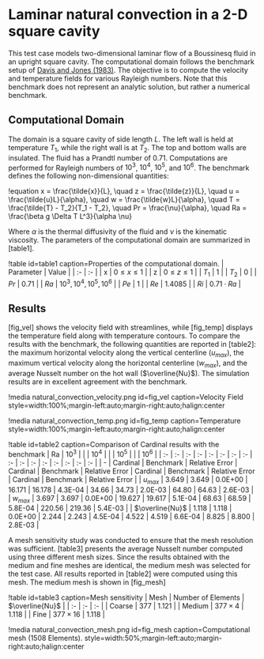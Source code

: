 # Laminar natural convection in a 2-D square cavity

This test case models two-dimensional laminar flow of a Boussinesq fluid in an upright square cavity. 
The computational domain follows the benchmark setup of [Davis and Jones (1983)](https://onlinelibrary.wiley.com/doi/abs/10.1002/fld.1650030304). The objective is to compute the velocity and temperature fields for various Rayleigh numbers. Note that this benchmark does not represent an analytic solution, but rather a numerical benchmark.

## Computational Domain

The domain is a square cavity of side length $L$. The left wall is held at temperature $T_1$, while the right wall is at $T_2$. The top and bottom walls are insulated. The fluid has a Prandtl number of 0.71. Computations are performed for Rayleigh numbers of $10^3$, $10^4$, $10^5$, and $10^6$. The benchmark defines the following non-dimensional quantities:

!equation
x = \frac{\tilde{x}}{L}, 
\quad z = \frac{\tilde{z}}{L},
\quad u = \frac{\tilde{u}L}{\alpha},
\quad w = \frac{\tilde{w}L}{\alpha},
\quad T = \frac{\tilde{T} - T_2}{T_1 - T_2},
\quad Pr = \frac{\nu}{\alpha},
\quad Ra = \frac{\beta g \Delta T L^3}{\alpha \nu}

Where $\alpha$ is the thermal diffusivity of the fluid and $\nu$ is the kinematic viscosity. The parameters of the computational domain are summarized in [table1].

!table id=table1 caption=Properties of the computational domain.
| Parameter | Value |
| :- | :- |
| x | $0 \leq x \leq 1$ |
| z | $0 \leq z \leq 1$ |
| $T_1$ | $1$ |
| $T_2$ | $0$ |
| $Pr$ | $0.71$ |
| $Ra$ | $10^3, 10^4, 10^5, 10^6$ |
| $Pe$ | $1$ |
| $Re$ | $1.4085$ |
| $Ri$ | $0.71 \cdot Ra$ |

## Results

[fig_vel] shows the velocity field with streamlines, while [fig_temp] displays the temperature field along with temperature contours. To compare the results with the benchmark, the following quantities are reported in [table2]: the maximum horizontal velocity along the vertical centerline ($u_{max}$), the maximum vertical velocity along the horizontal centerline ($w_{max}$), and the average Nusselt number on the hot wall ($\overline{Nu}$). The simulation results are in excellent agreement with the benchmark.

!media natural_convection_velocity.png
  id=fig_vel
  caption=Velocity Field
  style=width:100%;margin-left:auto;margin-right:auto;halign:center

!media natural_convection_temp.png
  id=fig_temp
  caption=Temperature
  style=width:100%;margin-left:auto;margin-right:auto;halign:center

!table id=table2 caption=Comparison of Cardinal results with the benchmark
| Ra | $10^3$ |  |  | $10^4$ |  |  | $10^5$ |  |  | $10^6$ |
| :- | :- | :- | :- | :- | :- | :- | :- | :- | :- | :- | :- | :- | :- | :- | :- |
| - | Cardinal | Benchmark | Relative Error | Cardinal | Benchmark | Relative Error | Cardinal | Benchmark | Relative Error | Cardinal | Benchmark | Relative Error |
| $u_{max}$ | 3.649 | 3.649 | 0.0E+00 | 16.171 | 16.178 | 4.3E-04 | 34.66 | 34.73 | 2.0E-03 | 64.80 | 64.63 | 2.6E-03 |
| $w_{max}$ | 3.697 | 3.697 | 0.0E+00 | 19.627 | 19.617 | 5.1E-04 | 68.63 | 68.59 | 5.8E-04 | 220.56 | 219.36 | 5.4E-03 |
| $\overline{Nu}$ | 1.118 | 1.118 | 0.0E+00 | 2.244 | 2.243 | 4.5E-04 | 4.522 | 4.519 | 6.6E-04 | 8.825 | 8.800 | 2.8E-03 |   

A mesh sensitivity study was conducted to ensure that the mesh resolution was sufficient. [table3] presents the average Nusselt number computed using three different mesh sizes. Since the results obtained with the medium and fine meshes are identical, the medium mesh was selected for the test case. All results reported in [table2] were computed using this mesh. The medium mesh is shown in [fig_mesh]

!table id=table3 caption=Mesh sensitivity
| Mesh | Number of Elements | $\overline{Nu}$ |
| :- | :- | :- |
| Coarse | $377$ | 1.121 |
| Medium | $377 \times 4$ | 1.118 |
| Fine | $377 \times 16$ | 1.118  |

!media natural_convection_mesh.png
  id=fig_mesh
  caption=Computational mesh (1508 Elements).
  style=width:50%;margin-left:auto;margin-right:auto;halign:center